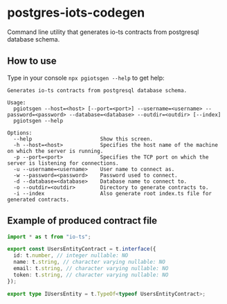 # postgres-iots-codegen
Command line utility that generates io-ts contracts from postgresql database schema.

## How to use
Type in your console `npx pgiotsgen --help` to get help:
```text
Generates io-ts contracts from postgresql database schema.

Usage:
  pgiotsgen --host=<host> [--port=<port>] --username=<username> --password=<password> --database=<database> --outdir=<outdir> [--index]
  pgiotsgen --help

Options:
  --help                      Show this screen.
  -h --host=<host>            Specifies the host name of the machine on which the server is running. 
  -p --port=<port>            Specifies the TCP port on which the server is listening for connections.
  -u --username=<username>    User name to connect as.
  -w --password=<password>    Password used to connect.
  -d --database=<database>    Database name to connect to.
  -o --outdir=<outdir>        Directory to generate contracts to.
  -i --index                  Also generate root index.ts file for generated contracts.
  ```

## Example of produced contract file
```typescript
import * as t from "io-ts";

export const UsersEntityContract = t.interface({
  id: t.number, // integer nullable: NO
  name: t.string, // character varying nullable: NO
  email: t.string, // character varying nullable: NO
  token: t.string, // character varying nullable: NO
});

export type IUsersEntity = t.TypeOf<typeof UsersEntityContract>;
```
